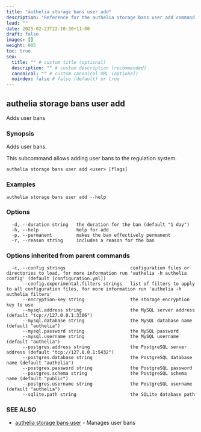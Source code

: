 ```yaml
---
title: "authelia storage bans user add"
description: "Reference for the authelia storage bans user add command."
lead: ""
date: 2025-02-23T22:10:30+11:00
draft: false
images: []
weight: 905
toc: true
seo:
  title: "" # custom title (optional)
  description: "" # custom description (recommended)
  canonical: "" # custom canonical URL (optional)
  noindex: false # false (default) or true
---
```


## authelia storage bans user add

Adds user bans

### Synopsis

Adds user bans.

This subcommand allows adding user bans to the regulation system.

```
authelia storage bans user add <user> [flags]
```

### Examples

```
authelia storage bans user add --help
```

### Options

```
  -d, --duration string   the duration for the ban (default "1 day")
  -h, --help              help for add
  -p, --permanent         makes the ban effectively permanent
  -r, --reason string     includes a reason for the ban
```

### Options inherited from parent commands

```
  -c, --config strings                        configuration files or directories to load, for more information run 'authelia -h authelia config' (default [configuration.yml])
      --config.experimental.filters strings   list of filters to apply to all configuration files, for more information run 'authelia -h authelia filters'
      --encryption-key string                 the storage encryption key to use
      --mysql.address string                  the MySQL server address (default "tcp://127.0.0.1:3306")
      --mysql.database string                 the MySQL database name (default "authelia")
      --mysql.password string                 the MySQL password
      --mysql.username string                 the MySQL username (default "authelia")
      --postgres.address string               the PostgreSQL server address (default "tcp://127.0.0.1:5432")
      --postgres.database string              the PostgreSQL database name (default "authelia")
      --postgres.password string              the PostgreSQL password
      --postgres.schema string                the PostgreSQL schema name (default "public")
      --postgres.username string              the PostgreSQL username (default "authelia")
      --sqlite.path string                    the SQLite database path
```

### SEE ALSO

* [authelia storage bans user](authelia_storage_bans_user.md)	 - Manages user bans

